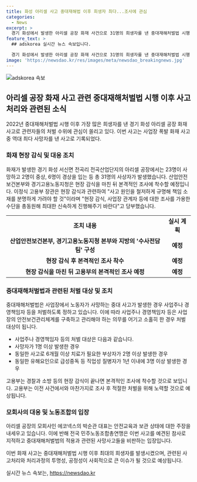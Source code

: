 ```yaml
---
title: 화성 아리셀 사고 중대재해법 이후 희생자 최다...조사에 관심
categories:
  - News
excerpt: >
  경기 화성에서 발생한 아리셀 공장 화재 사건으로 31명의 희생자를 낸 중대재해처벌법 시행 이후 최다 사상자 사고로 이목이 쏠린다. 사고의 원인과 관련자들의 처벌 수위에 관심이 모이는 가운데, 고용부는 신속한 조사를 약속하며 중대재해법에 따른 엄중한 조치를 촉구했다. 사고에 대한 조사는 물론, 안전보건관리체계의 구축과 이행에 관한 조치 의무의 어기거나 소홀히 한 경우에 대한 처벌이 예상된다. 민주노총은 사업장 안전무책임과 중대재해의 부실한 수사, 기소, 처벌을 비판하며 실태가 반복된다고 지적했다.
feature_text: >
  ## adskorea 실시간 뉴스 속보입니다.

  경기 화성에서 발생한 아리셀 공장 화재 사건으로 31명의 희생자를 낸 중대재해처벌법 시행 이후 최다 사상자 사고로 이목이 쏠린다. 사고의 원인과 관련자들의 처벌 수위에 관심이 모이는 가운데, 고용부는 신속한 조사를 약속하며 중대재해법에 따른 엄중한 조치를 촉구했다. 사고에 대한 조사는 물론, 안전보건관리체계의 구축과 이행에 관한 조치 의무의 어기거나 소홀히 한 경우에 대한 처벌이 예상된다. 민주노총은 사업장 안전무책임과 중대재해의 부실한 수사, 기소, 처벌을 비판하며 실태가 반복된다고 지적했다.
image: 'https://newsdao.kr/res/images/meta/newsdao_breakingnews.jpg'
---
```


<p><img src="https://newsdao.kr/res/images/meta/newsdao_breakingnews.jpg" alt="adskorea 속보" /></p>

<h2 data-ke-size="size26">아리셀 공장 화재 사고 관련 중대재해처벌법 시행 이후 사고처리와 관련된 소식</h2>

<p data-ke-size="size16">2022년 중대재해처벌법 시행 이후 가장 많은 희생자를 낸 경기 화성 아리셀 공장 화재 사고로 관련자들의 처벌 수위에 관심이 쏠리고 있다. 이번 사고는 사업장 폭발 화재 사고 중 역대 최다 사망자를 낸 사고로 기록되었다.</p>

<h3>화재 현장 감식 및 대응 조치</h3>

<p data-ke-size="size16">화재가 발생한 경기 화성 서신면 전곡리 전곡산업단지의 아리셀 공장에서는 23명이 사망하고 2명이 중상, 6명이 경상을 입는 등 총 31명의 사상자가 발생했습니다. 산업안전보건본부와 경기고용노동지청은 현장 감식을 마친 뒤 본격적인 조사에 착수할 예정입니다. 이정식 고용부 장관은 현장 감식과 관련하여 "사고 원인을 철저하게 규명해 책임 소재를 분명하게 가려야 할 것"이라며 "현장 감식, 사업장 관계자 등에 대한 조사를 가용한 수단을 총동원해 최대한 신속하게 진행해주기 바란다"고 당부했습니다.</p>

<table>
<tbody>
<tr>
<td style="text-align: center; height: 17px;"><b>조치 내용</b></td>
<td style="text-align: center; height: 17px;"><b>실시 계획</b></td>
</tr>
<tr>
<td style="text-align: center; height: 17px;"><b>산업안전보건본부, 경기고용노동지청 본부와 지방의 '수사전담팀' 구성</b></td>
<td style="text-align: center; height: 17px;"><b>예정</b></td>
</tr>
<tr>
<td style="text-align: center; height: 17px;"><b>현장 감식 후 본격적인 조사 착수</b></td>
<td style="text-align: center; height: 17px;"><b>예정</b></td>
</tr>
<tr>
<td style="text-align: center; height: 17px;"><b>현장 감식을 마친 뒤 고용부의 본격적인 조사 예정</b></td>
<td style="text-align: center; height: 17px;"><b>예정</b></td>
</tr>
</tbody>
</table>

<h3>중대재해처벌법과 관련된 처벌 대상 및 조치</h3>

<p data-ke-size="size16">중대재해처벌법은 사업장에서 노동자가 사망하는 중대 사고가 발생한 경우 사업주나 경영책임자 등을 처벌하도록 정하고 있습니다. 이에 따라 사업주나 경영책임자 등은 사업장의 안전보건관리체계를 구축하고 관리해야 하는 의무를 어기고 소홀히 한 경우 처벌 대상이 됩니다.</p>

<ul>
<li>사업주나 경영책임자 등의 처벌 대상은 다음과 같습니다.</li>
<li>사망자가 1명 이상 발생한 경우</li>
<li>동일한 사고로 6개월 이상 치료가 필요한 부상자가 2명 이상 발생한 경우</li>
<li>동일한 유해요인으로 급성중독 등 직업성 질병자가 1년 이내에 3명 이상 발생한 경우</li>
</ul>

<p data-ke-size="size16">고용부는 경찰과 소방 등의 현장 감식이 끝나면 본격적인 조사에 착수할 것으로 보입니다. 고용부는 이전 사건에서와 마찬가지로 조사 후 적절한 처벌을 위해 노력할 것으로 예상됩니다.</p>

<h3>모회사의 대응 및 노동조합의 입장</h3>

<p data-ke-size="size16">아리셀 공장의 모회사인 에코넥스의 박순관 대표는 안전교육과 보관 상태에 대한 주장을 내세우고 있습니다. 이에 반해 전국 민주노동조합총연맹은 이번 사고를 예견된 참사로 지적하고 중대재해처벌법의 적용과 관련된 사망사고들을 비판하는 입장입니다.</p>

<p data-ke-size="size16">이번 화재 사고는 중대재해처벌법 시행 이후 최대의 희생자를 발생시켰으며, 관련된 사고처리와 처리과정의 투명성, 공정성이 사회적으로 큰 이슈가 될 것으로 예상됩니다.</p>
실시간 뉴스 속보는, <a href="https://newsdao.kr" rel="dofollow">https://newsdao.kr</a>


